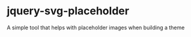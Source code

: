 jquery-svg-placeholder
======================

A simple tool that helps with placeholder images when building a theme